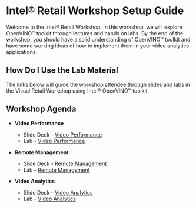 # Intel® Retail Workshop Setup Guide
Welcome to the Intel® Retail Workshop. In this workshop, we will explore  OpenVINO™ toolkit through lectures and hands on labs. By the end of the workshop, you should have a solid understanding of OpenVINO™ toolkit and have some working ideas of how to implement them in your video analytics applications.
## How Do I Use the Lab Material
The links below will guide the workshop attendee through slides and labs in the Visual Retail Workshop using Intel® OpenVINO™ toolkit.

## Workshop Agenda
<!--* **Setup and deployment**
    - Slide Deck -
    - Lab - [Setup and deployment](./Setup_and_deployment.md)-->


* **Video Performance**
  - Slide Deck - [Video Performance](./Presentations/VideoPerformance.pdf)
  - Lab - [Video Performance](./Video_Performance/README.md)


* **Remote Management**
  - Slide Deck - [Remote Management](./Presentations/RemoteManagement.pdf)
  - Lab - [Remote Management](./Remote_Management/README.md)


* **Video Analytics**
    - Slide Deck - [Video Analytics](./Presentations/VideoAnalytics.pdf)
    - Lab - [Video Analytics](./Video_Analytics/README.md)
